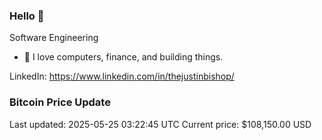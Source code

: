 ### Hello 🤙  

Software Engineering

- 🔭 I love computers, finance, and building things.
  
LinkedIn: https://www.linkedin.com/in/thejustinbishop/  
























































































































































































































































































































































































































### Bitcoin Price Update
Last updated: 2025-05-25 03:22:45 UTC
Current price: $108,150.00 USD

